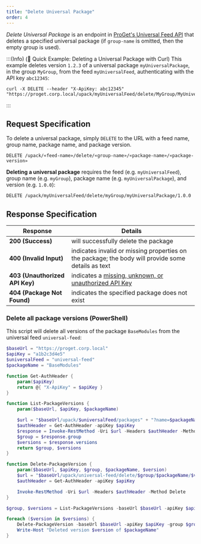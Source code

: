 ```yaml
---
title: "Delete Universal Package"
order: 4
---
```


*Delete Universal Package* is an endpoint in [ProGet's Universal Feed API](/docs/proget/upack/proget-api-universalfeed) that deletes a specified universal package (if `group-name` is omitted, then the empty group is used).

:::(Info) (🚀 Quick Example: Deleting a Universal Package with Curl)
This example deletes version `1.2.3` of a universal package `myUniversalPackage`, in the group `MyGroup`, from the feed `myUniversalFeed`, authenticating with the API key `abc12345`:

````
curl -X DELETE --header "X-ApiKey: abc12345" "https://proget.corp.local/upack/myUniversalFeed/delete/MyGroup/MyUniversalPackage/1.2.3"
````
:::

## Request Specification
To delete a universal package, simply `DELETE` to the URL with a feed name, group name, package name, and package version.

```
DELETE /upack/«feed-name»/delete/«group-name»/«package-name»/«package-version»
```

**Deleting a universal package** requires the feed (e.g. `myUniversalFeed`),  group name (e.g. `myGroup`), package name (e.g. `myUniversalPackage`), and version (e.g. `1.0.0`):
```
DELETE /upack/myUniversalFeed/delete/myGroup/myUniversalPackage/1.0.0
```

## Response Specification

| Response | Details |
| --- | --- |
| **200 (Success)** | will successfully delete the package
| **400 (Invalid Input)** | indicates invalid or missing properties on the package; the body will provide some details as text |
|  **403 (Unauthorized API Key)** | indicates a [missing, unknown, or unauthorized API Key](/docs/proget/upack/proget-api-universalfeed#authentication) |
| **404 (Package Not Found)** | indicates the specified package does not exist |


### Delete all package versions (PowerShell)
This script will delete all versions of the package `BaseModules` from the universal feed `universal-feed`:

```powershell
$baseUrl = "https://proget.corp.local"
$apiKey = "a1b2c3d4e5"
$universalFeed = "universal-feed"
$packageName = "BaseModules"

function Get-AuthHeader {
    param($apiKey)
    return @{ "X-ApiKey" = $apiKey }
}

function List-PackageVersions {
    param($baseUrl, $apiKey, $packageName)

    $url = "$baseUrl/upack/$universalFeed/packages" + "?name=$packageName"
    $authHeader = Get-AuthHeader -apiKey $apiKey
    $response = Invoke-RestMethod -Uri $url -Headers $authHeader -Method Get
    $group = $response.group
    $versions = $response.versions
    return $group, $versions
}

function Delete-PackageVersion {
    param($baseUrl, $apiKey, $group, $packageName, $version)
    $url = "$baseUrl/upack/universal-feed/delete/$group/$packageName/$version"
    $authHeader = Get-AuthHeader -apiKey $apiKey

    Invoke-RestMethod -Uri $url -Headers $authHeader -Method Delete
}

$group, $versions = List-PackageVersions -baseUrl $baseUrl -apiKey $apiKey -packageName $packageName

foreach ($version in $versions) {
    Delete-PackageVersion -baseUrl $baseUrl -apiKey $apiKey -group $group -packageName $packageName -version $version
    Write-Host "Deleted version $version of $packageName"
}
```